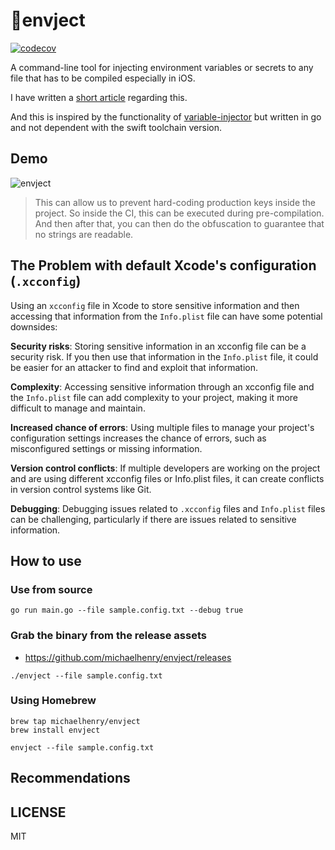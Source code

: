 # 💉envject

[![codecov](https://codecov.io/gh/michaelhenry/envject/branch/main/graph/badge.svg?token=HT3OK2CB3R)](https://codecov.io/gh/michaelhenry/envject)

A command-line tool for injecting environment variables or secrets to any file that has to be compiled especially in iOS.

I have written a [short article](https://www.iamkel.net/posts/6-ios-secrets-handling) regarding this.

And this is inspired by the functionality of [variable-injector](https://github.com/LucianoPAlmeida/variable-injector) but written in go and not dependent with the swift toolchain version.

## Demo

![envject](https://user-images.githubusercontent.com/717992/222741865-e8c51ba1-3660-4c07-a02f-8a630b5a577d.gif)

> This can allow us to prevent hard-coding production keys inside the project. So inside the CI, this can be executed during pre-compilation. And then after that, you can then do the obfuscation to guarantee that no strings are readable.

## The Problem with default Xcode's configuration (`.xcconfig`)

Using an `xcconfig` file in Xcode to store sensitive information and then accessing that information from the `Info.plist` file can have some potential downsides:

**Security risks**: Storing sensitive information in an xcconfig file can be a security risk. If you then use that information in the `Info.plist` file, it could be easier for an attacker to find and exploit that information.

**Complexity**: Accessing sensitive information through an xcconfig file and the `Info.plist` file can add complexity to your project, making it more difficult to manage and maintain.

**Increased chance of errors**: Using multiple files to manage your project's configuration settings increases the chance of errors, such as misconfigured settings or missing information.

**Version control conflicts**: If multiple developers are working on the project and are using different xcconfig files or Info.plist files, it can create conflicts in version control systems like Git.

**Debugging**: Debugging issues related to `.xcconfig` files and `Info.plist` files can be challenging, particularly if there are issues related to sensitive information.

## How to use

### Use from source

```shell
go run main.go --file sample.config.txt --debug true
```

### Grab the binary from the release assets

- https://github.com/michaelhenry/envject/releases

```shell
./envject --file sample.config.txt
```

### Using Homebrew

```shell
brew tap michaelhenry/envject
brew install envject
```

```shell
envject --file sample.config.txt
```

## Recommendations



## LICENSE

MIT
